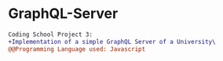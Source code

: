 # GraphQL-Server
```diff
Coding School Project 3:
+Implementation of a simple GraphQL Server of a University\
@@Programming Language used: Javascript
